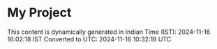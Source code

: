 # My Project

This content is dynamically generated in Indian Time (IST): 2024-11-16 16:02:18 IST
Converted to UTC: 2024-11-16 10:32:18 UTC
